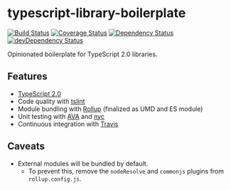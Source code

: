 # typescript-library-boilerplate

[![Build Status](https://img.shields.io/travis/maxdavidson/typescript-library-boilerplate/master.svg)](https://travis-ci.org/maxdavidson/typescript-library-boilerplate)
[![Coverage Status](https://img.shields.io/coveralls/maxdavidson/typescript-library-boilerplate/master.svg)](https://coveralls.io/github/maxdavidson/typescript-library-boilerplate?branch=master)
[![Dependency Status](https://img.shields.io/david/maxdavidson/typescript-library-boilerplate.svg)](https://david-dm.org/maxdavidson/typescript-library-boilerplate)
[![devDependency Status](https://img.shields.io/david/dev/maxdavidson/typescript-library-boilerplate.svg)](https://david-dm.org/maxdavidson/typescript-library-boilerplate?type=dev)

Opinionated boilerplate for TypeScript 2.0 libraries.


## Features

* [TypeScript 2.0](http://www.typescriptlang.org)
* Code quality with [tslint](http://palantir.github.io/tslint/)
* Module bundling with [Rollup](http://rollupjs.org) (finalized as UMD and ES module)
* Unit testing with [AVA](https://github.com/avajs/ava) and [nyc](https://github.com/istanbuljs/nyc)
* Continuous integration with [Travis](https://travis-ci.org)


## Caveats

* External modules will be bundled by default.
  * To prevent this, remove the `nodeResolve` and `commonjs` plugins from `rollup.config.js`.

